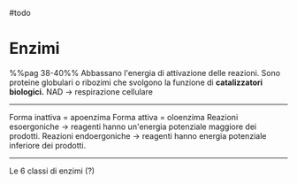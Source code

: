 #todo
# Enzimi
%%pag 38-40%%
Abbassano l'energia di attivazione delle reazioni. Sono proteine globulari o ribozimi che svolgono la funzione di **catalizzatori biologici.**
NAD $\to$ respirazione cellulare 

--- 
Forma inattiva = apoenzima 
Forma attiva = oloenzima
Reazioni esoergoniche $\to$ reagenti hanno un'energia potenziale maggiore dei prodotti.
Reazioni endoergoniche $\to$ reagenti hanno energia potenziale inferiore dei prodotti. 

---
 Le 6 classi di enzimi (?)